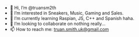- 👋 Hi, I’m @truansm2th
- 👀 I’m interested in Sneakers, Music, Gaming and Sales.
- 🌱 I’m currently learning Raspian, JS, C++ and Spanish haha.
- 💞️ I’m looking to collaborate on nothing really...
- 📫 How to reach me: truan.smith.uk@gmail.com

<!---
truansm2th/truansm2th is a ✨ special ✨ repository because its `README.md` (this file) appears on your GitHub profile.
You can click the Preview link to take a look at your changes.
--->
